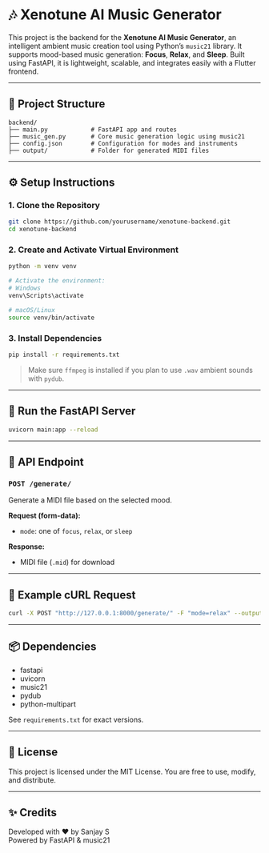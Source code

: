 # 🎶 Xenotune AI Music Generator

This project is the backend for the **Xenotune AI Music Generator**, an intelligent ambient music creation tool using Python’s `music21` library. It supports mood-based music generation: **Focus**, **Relax**, and **Sleep**. Built using FastAPI, it is lightweight, scalable, and integrates easily with a Flutter frontend.

---

## 📂 Project Structure

```
backend/
├── main.py            # FastAPI app and routes
├── music_gen.py       # Core music generation logic using music21
├── config.json        # Configuration for modes and instruments
├── output/            # Folder for generated MIDI files
```

---

## ⚙️ Setup Instructions

### 1. Clone the Repository

```bash
git clone https://github.com/yourusername/xenotune-backend.git
cd xenotune-backend
```

### 2. Create and Activate Virtual Environment

```bash
python -m venv venv

# Activate the environment:
# Windows
venv\Scripts\activate

# macOS/Linux
source venv/bin/activate
```

### 3. Install Dependencies

```bash
pip install -r requirements.txt
```

> Make sure `ffmpeg` is installed if you plan to use `.wav` ambient sounds with `pydub`.

---

## 🚀 Run the FastAPI Server

```bash
uvicorn main:app --reload
```
---

## 📡 API Endpoint

### `POST /generate/`

Generate a MIDI file based on the selected mood.

**Request (form-data):**
- `mode`: one of `focus`, `relax`, or `sleep`

**Response:**
- MIDI file (`.mid`) for download

---

## 🧾 Example cURL Request

```bash
curl -X POST "http://127.0.0.1:8000/generate/" -F "mode=relax" --output relax_output.mid
```

---

## 📦 Dependencies

- fastapi
- uvicorn
- music21
- pydub
- python-multipart

See `requirements.txt` for exact versions.

---

## 📌 License

This project is licensed under the MIT License. You are free to use, modify, and distribute.

---

## ✨ Credits

Developed with ❤️ by Sanjay S  
Powered by FastAPI & music21
